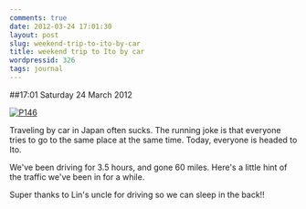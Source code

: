 ```yaml
---
comments: true
date: 2012-03-24 17:01:30
layout: post
slug: weekend-trip-to-ito-by-car
title: weekend trip to Ito by car
wordpressid: 326
tags: journal
---
```


##17:01 Saturday 24 March 2012

[![P146](http://getfile3.posterous.com/getfile/files.posterous.com/thunderrabbit/CCyIgAxxAeicvGiqfgFypebyBdmHnvFgofxFAzGpjFwIeFwejvtveEEflAiH/p146.jpg.scaled500.jpg)](http://getfile6.posterous.com/getfile/files.posterous.com/thunderrabbit/CCyIgAxxAeicvGiqfgFypebyBdmHnvFgofxFAzGpjFwIeFwejvtveEEflAiH/p146.jpg.scaled1000.jpg)

Traveling by car in Japan often sucks.   The running joke is that everyone tries to go to the same place at the same time. Today, everyone is headed to Ito. 

We've been driving for 3.5 hours, and gone 60 miles.  Here's a little hint of the traffic we've been in for a while.

Super thanks to Lin's uncle for driving so we can sleep in the back!!
